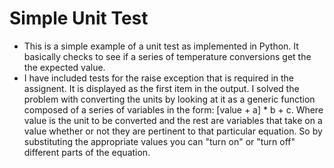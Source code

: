 # Simple Unit Test 

- This is a simple example of a unit test as implemented in Python. It basically checks to see if a series of temperature conversions get the the expected value.
- I have included tests for the raise exception that is required in the assignent. It is displayed as the first item in the output. I solved the problem with converting the units by looking at it as a generic function composed of a series of variables in the form: [value + a] * b + c. Where value is the unit to be converted and the rest are variables that take on a value whether or not they are pertinent to that particular equation. So by substituting the appropriate values you can "turn on" or "turn off" different parts of the equation.

